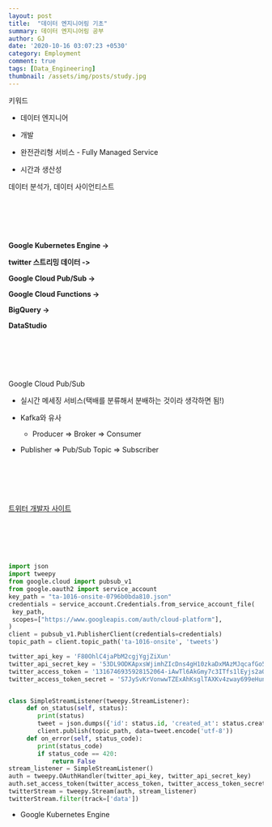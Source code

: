 ```yaml
---
layout: post
title:  "데이터 엔지니어링 기초"
summary: 데이터 엔지니어링 공부
author: GJ
date: '2020-10-16 03:07:23 +0530'
category: Employment
comment: true
tags: [Data_Engineering]
thumbnail: /assets/img/posts/study.jpg
---
```


키워드

* 데이터 엔지니어

* 개발

* 완전관리형 서비스 - Fully Managed Service

* 시간과 생산성

데이터 분석가, 데이터 사이언티스트

#  　

**Google Kubernetes Engine ->**

**twitter 스트리밍 데이터 ->**

**Google Cloud Pub/Sub ->**

**Google Cloud Functions ->**

**BigQuery ->**

**DataStudio**

#  　

Google Cloud Pub/Sub

* 실시간 메세징 서비스(택배를 분류해서 분배하는 것이라 생각하면 됨!)

* Kafka와 유사

    - Producer => Broker => Consumer

* Publisher => Pub/Sub Topic => Subscriber

#  　

[트위터 개발자 사이트](https://developer.twitter.com/en/apps)

#  　

```python
import json
import tweepy
from google.cloud import pubsub_v1
from google.oauth2 import service_account
key_path = "ta-1016-onsite-0796b0bda810.json"
credentials = service_account.Credentials.from_service_account_file(
 key_path,
 scopes=["https://www.googleapis.com/auth/cloud-platform"],
)
client = pubsub_v1.PublisherClient(credentials=credentials)
topic_path = client.topic_path('ta-1016-onsite', 'tweets')

twitter_api_key = 'F80OhlC4jaPbM2cgjYgjZiXun'
twitter_api_secret_key = '53DL9ODKApxsWjimhZIcDns4gH10zkaDxMAzMJqcafGo5G5JuB'
twitter_access_token = '1316746935928152064-iAwTl6AkGmy7c3ITfs1lEyjs2aQWK1'
twitter_access_token_secret = 'S7JySvKrVonwwTZExAhKsglTAXKv4zway699eHun1mF81'


class SimpleStreamListener(tweepy.StreamListener):
     def on_status(self, status):
        print(status)
        tweet = json.dumps({'id': status.id, 'created_at': status.created_at, 'text': status.text}, default=str)
        client.publish(topic_path, data=tweet.encode('utf-8'))
     def on_error(self, status_code):
        print(status_code)
        if status_code == 420:
            return False
stream_listener = SimpleStreamListener()
auth = tweepy.OAuthHandler(twitter_api_key, twitter_api_secret_key)
auth.set_access_token(twitter_access_token, twitter_access_token_secret)
twitterStream = tweepy.Stream(auth, stream_listener)
twitterStream.filter(track=['data'])
```

+ Google Kubernetes Engine

